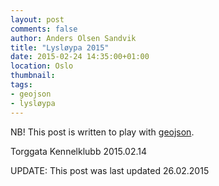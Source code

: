 ```yaml
---
layout: post
comments: false
author: Anders Olsen Sandvik
title: "Lysløypa 2015"
date: 2015-02-24 14:35:00+01:00
location: Oslo
thumbnail:
tags:
- geojson
- lysløypa
---
```


NB! This post is written to play with [geojson](https://help.github.com/articles/mapping-geojson-files-on-github/).

<script src="https://embed.github.com/view/geojson/Andersos/api.andersos.net/blob/gh-pages/geojson/lysløypa.geojson"></script>

Torggata Kennelklubb
2015.02.14

UPDATE: This post was last updated 26.02.2015
